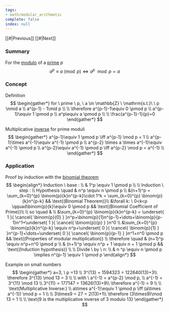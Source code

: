 ```yaml
---
tags:
- math/modular_arithmetic
complete: false
index: null
---
```

[[#|Previous]]   [[#|Next]]

### Summary
For the [modulo](/labyrinth/notes/math/others/modulo) of a [prime](/labyrinth/notes/math/others/prime_numbers) $p$
$$
a^p\equiv a \pmod p \iff a^p \mod p = a
$$

### Concept
Definition
$$
\begin{gather*}
for \ prime \ p, \ a \in \mathbb{Z} \ \mathrm{s.t.}\  \ p \nmid a \\
a^{p-1} - 1\mid p \\
\\
\therefore a^{p-1}-1\equiv 0 \pmod p \\
a^{p-1}\equiv 1 \pmod p \\
a^p\equiv a \pmod p \\
\\
\frac{a^{p-1}-1}{p}=0
\end{gather*}
$$

Multiplicative [inverse](/labyrinth/notes/math/others/modulo#^186d73) for prime moduli
$$
\begin{gather*}
a^{p-1}\equiv 1 \pmod p \iff a^{p-1} \mod p = 1 \\
a^{p-1}\times a^{-1}\equiv a^{-1} \pmod p \\
a^{p-2} \times a \times a^{-1}\equiv a^{-1} \pmod p \\
a^{p-2}\equiv a^{-1} \pmod p \iff a^{p-2} \mod p = a^{-1} \\
\end{gather*}
$$

### Application
Proof by induction with the [binomial theorem](/labyrinth/notes/math/ma1301/binomial_theorem)
$$
\begin{align*}
Induction \ base : \\
& 1^p \equiv 1 \pmod p \\
\\
Induction \ step : \\
Hypothesis \quad & n^p \equiv n \pmod p \\
&(n+1)^p = \sum_{k=0}^{p} \binom{p}{k}n^{p-k}\cdot 1^k = \sum_{k=0}^{p} \binom{p}{k}n^{p-k} && \text{(Binomial Theorem)}\\
&\forall k: \ 0<k<p \qquad\binom{p}{k}\equiv 0 \pmod p && \text{(Binomial Coefficient of Prime)}\\
\\
so \quad & \\
&\sum_{k=0}^{p} \binom{p}{k}n^{p-k} = \underset{ 1 }{ \cancel{ \binom{p}{0} } }n^p+\binom{p}{1}n^{p-1}+\dots+\binom{p}{p-1}n^1+\underset{ 1 }{ \cancel{ \binom{p}{p} } }n^0 \\
&\sum_{k=0}^{p} \binom{p}{k}n^{p-k} \equiv n^p+\underset{ 0 }{ \cancel{ \binom{p}{1} } }n^{p-1}+\dots+\underset{ 0 }{ \cancel{ \binom{p}{p-1} } }n^1+n^0 \pmod p && \text{(Properties of modular multiplication)} \\
\therefore \quad & (n+1)^p \equiv n^p+n^0 \pmod p \\
& (n+1)^p \equiv n^p + 1 \equiv n + 1 \pmod p && \text{(Induction hypothesis)} \\
\\
Divide \ by \ n: \\
& n ^p \equiv n \pmod p \implies n^{p-1} \equiv 1 \pmod p
\end{align*}
$$

Example on small numbers
$$
\begin{gather*}
a=3, \ p =13 \\
3^{13} = 1594323 = 122640(13)+3\\
\therefore 3^{13} \mod 13 = 3 \\
\\
with \ a^{-1} = a^{p-2} \mod p, \\
a^{-1} = 3^{11} \mod 13 \\
3^{11} = 177147 = 13626(13)+9\\
\therefore a^{-1} = 9 \\
\\
\text{Multiplicative Inverse:} \\
a\times a^{-1}\equiv 1 \pmod p \iff (a\times a^{-1}) \mod p = 1 \\
\\
3\times9 = 27 = 2(13)+1\\
\therefore (3\times9)\mod 13 = 1 \\
\\
\text{9 is the multiplicative inverse of 3 modulo 13}
\end{gather*}
$$

